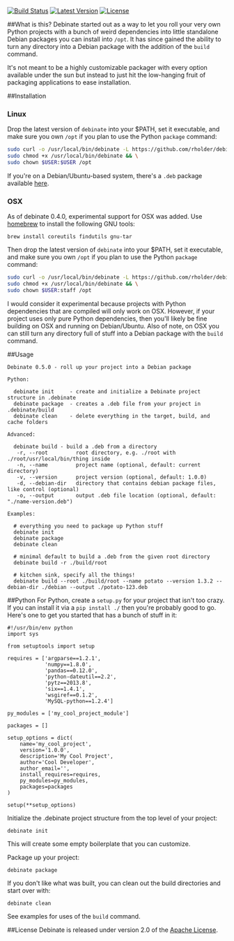 [![Build Status](http://img.shields.io/travis/rholder/debinate.svg)](https://travis-ci.org/rholder/debinate) [![Latest Version](http://img.shields.io/badge/latest-0.5.0-brightgreen.svg)](https://github.com/rholder/debinate/releases/tag/v0.5.0) [![License](http://img.shields.io/badge/license-apache%202-brightgreen.svg)](https://github.com/rholder/debinate/blob/master/LICENSE)

##What is this?
Debinate started out as a way to let you roll your very own Python projects with
a bunch of weird dependencies into little standalone Debian packages you can
install into `/opt`. It has since gained the ability to turn any directory into
a Debian package with the addition of the `build` command.

It's not meant to be a highly customizable packager with every option available
under the sun but instead to just hit the low-hanging fruit of packaging
applications to ease installation.

##Installation

### Linux
Drop the latest version of `debinate` into your $PATH, set it executable, and
make sure you own `/opt` if you plan to use the Python `package` command:
```bash
sudo curl -o /usr/local/bin/debinate -L https://github.com/rholder/debinate/releases/download/v0.5.0/debinate && \
sudo chmod +x /usr/local/bin/debinate && \
sudo chown $USER:$USER /opt
```
If you're on a Debian/Ubuntu-based system, there's a `.deb` package available [here](https://github.com/rholder/debinate/releases/latest/).

### OSX
As of debinate 0.4.0, experimental support for OSX was added. Use [homebrew](http://brew.sh/) to install the following GNU tools:
```
brew install coreutils findutils gnu-tar
```
Then drop the latest version of `debinate` into your $PATH, set it executable, and
make sure you own `/opt` if you plan to use the Python `package` command:
```bash
sudo curl -o /usr/local/bin/debinate -L https://github.com/rholder/debinate/releases/download/v0.5.0/debinate && \
sudo chmod +x /usr/local/bin/debinate && \
sudo chown $USER:staff /opt
```
I would consider it experimental because projects with Python dependencies that are compiled will only work on OSX. However, if your project uses only pure Python dependencies, then you'll likely be fine building on OSX and running on Debian/Ubuntu. Also of note, on OSX you can still turn any directory full of stuff into a Debian package with the `build` command.

##Usage
```
Debinate 0.5.0 - roll up your project into a Debian package

Python:

  debinate init     - create and initialize a Debinate project structure in .debinate
  debinate package  - creates a .deb file from your project in .debinate/build
  debinate clean    - delete everything in the target, build, and cache folders

Advanced:

  debinate build - build a .deb from a directory
   -r, --root         root directory, e.g. ./root with ./root/usr/local/bin/thing inside
   -n, --name         project name (optional, default: current directory)
   -v, --version      project version (optional, default: 1.0.0)
   -d, --debian-dir   directory that contains debian package files, like control (optional)
   -o, --output       output .deb file location (optional, default: "./name-version.deb")

Examples:

  # everything you need to package up Python stuff
  debinate init
  debinate package
  debinate clean

  # minimal default to build a .deb from the given root directory
  debinate build -r ./build/root

  # kitchen sink, specify all the things!
  debinate build --root ./build/root --name potato --version 1.3.2 --debian-dir ./debian --output ./potato-123.deb
```

##Python
For Python, create a `setup.py` for your project that isn't too crazy. If you
can install it via a `pip install ./` then you're probably good to go. Here's
one to get you started that has a bunch of stuff in it:
```
#!/usr/bin/env python
import sys

from setuptools import setup

requires = ['argparse==1.2.1',
            'numpy==1.8.0',
            'pandas==0.12.0',
            'python-dateutil==2.2',
            'pytz==2013.8',
            'six==1.4.1',
            'wsgiref==0.1.2',
            'MySQL-python==1.2.4']

py_modules = ['my_cool_project_module']

packages = []

setup_options = dict(
    name='my_cool_project',
    version='1.0.0',
    description='My Cool Project',
    author='Cool Developer',
    author_email='',
    install_requires=requires,
    py_modules=py_modules,
    packages=packages
)

setup(**setup_options)
```

Initialize the .debinate project structure from the top level of your project:
```
debinate init
```
This will create some empty boilerplate that you can customize.

Package up your project:
```
debinate package
```

If you don't like what was built, you can clean out the build directories and
start over with:
```
debinate clean
```

See examples for uses of the `build` command.

##License
Debinate is released under version 2.0 of the
[Apache License](http://www.apache.org/licenses/LICENSE-2.0).
